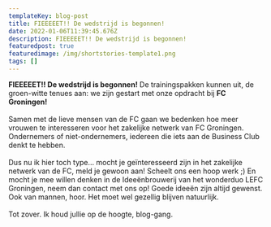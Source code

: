 ```yaml
---
templateKey: blog-post
title: FIEEEEET!! De wedstrijd is begonnen!
date: 2022-01-06T11:39:45.676Z
description: FIEEEEET!! De wedstrijd is begonnen!
featuredpost: true
featuredimage: /img/shortstories-template1.png
tags: []
---
```

**FIEEEEET!! De wedstrijd is begonnen!** De trainingspakken kunnen uit, de groen-witte tenues aan: we zijn gestart met onze opdracht bij **FC Groningen!**\
\
Samen met de lieve mensen van de FC gaan we bedenken hoe meer vrouwen te interesseren voor het zakelijke netwerk van FC Groningen. Ondernemers of niet-ondernemers, iedereen die iets aan de Business Club denkt te hebben. \
\
Dus nu ik hier toch type… mocht je geïnteresseerd zijn in het zakelijke netwerk van de FC, meld je gewoon aan! Scheelt ons een hoop werk ;) En mocht je mee willen denken in de Ideeënbrouwerij van het wonderduo LEFC Groningen, neem dan contact met ons op! Goede ideeën zijn altijd gewenst. Ook van mannen, hoor. Het moet wel gezellig blijven natuurlijk. \
\
Tot zover. Ik houd jullie op de hoogte, blog-gang.